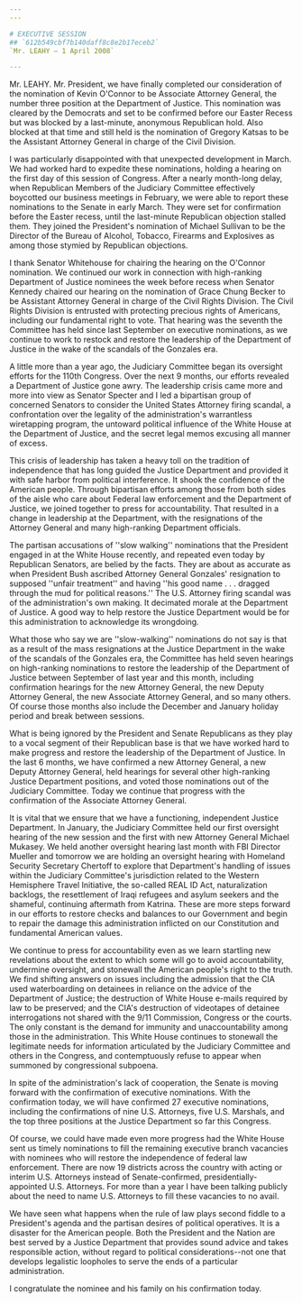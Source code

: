```yaml
---
---

# EXECUTIVE SESSION
## `612b549cbf7b140daff8c8e2b17eceb2`
`Mr. LEAHY — 1 April 2008`

---
```



Mr. LEAHY. Mr. President, we have finally completed our consideration 
of the nomination of Kevin O'Connor to be Associate Attorney General, 
the number three position at the Department of Justice. This nomination 
was cleared by the Democrats and set to be confirmed before our Easter 
Recess but was blocked by a last-minute, anonymous Republican hold. 
Also blocked at that time and still held is the nomination of Gregory 
Katsas to be the Assistant Attorney General in charge of the Civil 
Division.

I was particularly disappointed with that unexpected development in 
March. We had worked hard to expedite these nominations, holding a 
hearing on the first day of this session of Congress. After a nearly 
month-long delay, when Republican Members of the Judiciary Committee 
effectively boycotted our business meetings in February, we were able 
to report these nominations to the Senate in early March. They were set 
for confirmation before the Easter recess, until the last-minute 
Republican objection stalled them. They joined the President's 
nomination of Michael Sullivan to be the Director of the Bureau of 
Alcohol, Tobacco, Firearms and Explosives as among those stymied by 
Republican objections.

I thank Senator Whitehouse for chairing the hearing on the O'Connor 
nomination. We continued our work in connection with high-ranking 
Department of Justice nominees the week before recess when Senator 
Kennedy chaired our hearing on the nomination of Grace Chung Becker to 
be Assistant Attorney General in charge of the Civil Rights Division. 
The Civil Rights Division is entrusted with protecting precious rights 
of Americans, including our fundamental right to vote. That hearing was 
the seventh the Committee has held since last September on executive 
nominations, as we continue to work to restock and restore the 
leadership of the Department of Justice in the wake of the scandals of 
the Gonzales era.

A little more than a year ago, the Judiciary Committee began its 
oversight efforts for the 110th Congress. Over the next 9 months, our 
efforts revealed a Department of Justice gone awry. The leadership 
crisis came more and more into view as Senator Specter and I led a 
bipartisan group of concerned Senators to consider the United States 
Attorney firing scandal, a confrontation over the legality of the 
administration's warrantless wiretapping program, the untoward 
political influence of the White House at the Department of Justice, 
and the secret legal memos excusing all manner of excess.

This crisis of leadership has taken a heavy toll on the tradition of 
independence that has long guided the Justice Department and provided 
it with safe harbor from political interference. It shook the 
confidence of the American people. Through bipartisan efforts among 
those from both sides of the aisle who care about Federal law 
enforcement and the Department of Justice, we joined together to press 
for accountability. That resulted in a change in leadership at the 
Department, with the resignations of the Attorney General and many 
high-ranking Department officials.

The partisan accusations of ''slow walking'' nominations that the 
President engaged in at the White House recently, and repeated even 
today by Republican Senators, are belied by the facts. They are about 
as accurate as when President Bush ascribed Attorney General Gonzales' 
resignation to supposed ''unfair treatment'' and having ''his good name 
. . . dragged through the mud for political reasons.'' The U.S. 
Attorney firing scandal was of the administration's own making. It 
decimated morale at the Department of Justice. A good way to help 
restore the Justice Department would be for this administration to 
acknowledge its wrongdoing.

What those who say we are ''slow-walking'' nominations do not say is 
that as a result of the mass resignations at the Justice Department in 
the wake of the scandals of the Gonzales era, the Committee has held 
seven hearings on high-ranking nominations to restore the leadership of 
the Department of Justice between September of last year and this 
month, including confirmation hearings for the new Attorney General, 
the new Deputy Attorney General, the new Associate Attorney General, 
and so many others. Of course those months also include the December 
and January holiday period and break between sessions.

What is being ignored by the President and Senate Republicans as they 
play to a vocal segment of their Republican base is that we have worked 
hard to make progress and restore the leadership of the Department of 
Justice. In the last 6 months, we have confirmed a new Attorney 
General, a new Deputy Attorney General, held hearings for several other 
high-ranking Justice Department positions, and voted those nominations 
out of the Judiciary Committee. Today we continue that progress with 
the confirmation of the Associate Attorney General.

It is vital that we ensure that we have a functioning, independent 
Justice Department. In January, the Judiciary Committee held our first 
oversight hearing of the new session and the first with new Attorney 
General Michael Mukasey. We held another oversight hearing last month 
with FBI Director Mueller and tomorrow we are holding an oversight 
hearing with Homeland Security Secretary Chertoff to explore that 
Department's handling of issues within the Judiciary Committee's 
jurisdiction related to the Western Hemisphere Travel Initiative, the 
so-called REAL ID Act, naturalization backlogs, the resettlement of 
Iraqi refugees and asylum seekers and the shameful, continuing 
aftermath from Katrina. These are more steps forward in our efforts to 
restore checks and balances to our Government and begin to repair the 
damage this administration inflicted on our Constitution and 
fundamental American values.

We continue to press for accountability even as we learn startling 
new revelations about the extent to which some will go to avoid 
accountability, undermine oversight, and stonewall the American 
people's right to the truth. We find shifting answers on issues 
including the admission that the CIA used waterboarding on detainees in 
reliance on the advice of the Department of Justice; the destruction of 
White House e-mails required by law to be preserved; and the CIA's 
destruction of videotapes of detainee interrogations not shared with 
the 9/11 Commission, Congress or the courts. The only constant is the 
demand for immunity and unaccountability among those in the 
administration. This White House continues to stonewall the legitimate 
needs for information articulated by the Judiciary Committee and others 
in the Congress, and contemptuously refuse to appear when summoned by 
congressional subpoena.

In spite of the administration's lack of cooperation, the Senate is 
moving forward with the confirmation of executive nominations. With the 
confirmation today, we will have confirmed 27 executive nominations, 
including the confirmations of nine U.S. Attorneys, five U.S. Marshals, 
and the top three positions at the Justice Department so far this 
Congress.

Of course, we could have made even more progress had the White House 
sent us timely nominations to fill the remaining executive branch 
vacancies with nominees who will restore the independence of federal 
law enforcement. There are now 19 districts across the country with 
acting or interim U.S. Attorneys instead of Senate-confirmed, 
presidentially-appointed U.S. Attorneys. For more than a year I have 
been talking publicly about the need to name U.S. Attorneys to fill 
these vacancies to no avail.

We have seen what happens when the rule of law plays second fiddle to 
a President's agenda and the partisan desires of political operatives. 
It is a disaster for the American people. Both the President and the 
Nation are best served by a Justice Department that provides sound 
advice and takes responsible action, without regard to political 
considerations--not one that develops legalistic loopholes to serve the 
ends of a particular administration.

I congratulate the nominee and his family on his confirmation today.
